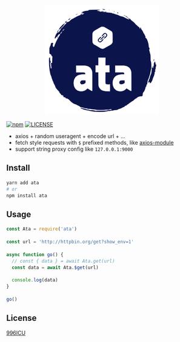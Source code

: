 <div align="center">
	<div>
		<img width="300" height="290" src="https://github.com/yahtnif/static/raw/master/logo/ata.svg?sanitize=true" alt="ata">
	</div>
</div>

[![npm](https://badgen.net/npm/v/ata)](https://www.npmjs.com/package/ata)
[![LICENSE](https://img.shields.io/badge/license-Anti%20996-blue.svg)](https://github.com/996icu/996.ICU/blob/master/LICENSE)

- axios + random useragent + encode url + ...
- fetch style requests with `$` prefixed methods, like [axios-module](https://github.com/nuxt-community/axios-module)
- support string proxy config like `127.0.0.1:9000`

## Install

```sh
yarn add ata
# or
npm install ata
```

## Usage

```js
const Ata = require('ata')

const url = 'http://httpbin.org/get?show_env=1'

async function go() {
  // const { data } = await Ata.get(url)
  const data = await Ata.$get(url)

  console.log(data)
}

go()
```

## License

[996ICU](./LICENSE)
